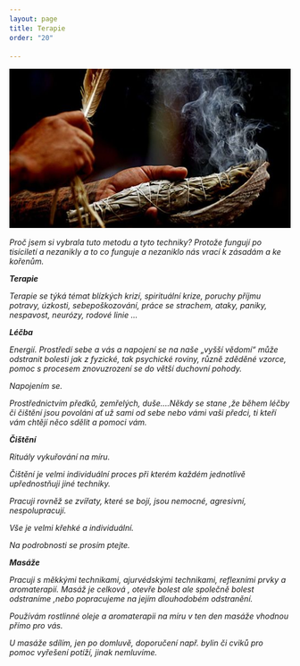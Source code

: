 ```yaml
---
layout: page
title: Terapie
order: "20"

---
```

![](/uploads/the-art-of-smudging.jpg)

_Proč jsem si vybrala tuto metodu a tyto techniky? Protože fungují po tisíciletí a nezanikly a to co funguje a nezaniklo nás vrací k zásadám a ke kořenům._

**_Terapie_**

_Terapie se týká témat blízkých krizí, spirituální krize, poruchy příjmu potravy, úzkosti, sebepoškozování, práce se strachem, ataky, paniky, nespavost, neurózy, rodové linie ..._

**_Léčba_**

_Energií. Prostředí sebe a vás a napojení se na naše „vyšší vědomí“ může odstranit bolesti jak z fyzické, tak psychické roviny, různě zděděné vzorce, pomoc s procesem znovuzrození se do větší duchovní pohody._

_Napojením se._

_Prostřednictvím předků, zemřelých, duše....Někdy se stane ,že během léčby či čištění jsou povoláni ať už sami od sebe nebo vámi vaši předci, ti kteří vám chtějí něco sdělit a pomoci vám._

**_Čištění_**

_Rituály vykuřování na míru._

_Čištění je velmi individuální proces při kterém každém jednotlivě upřednostňuji jiné techniky._

_Pracuji rovněž se zvířaty, které se bojí, jsou nemocné, agresivní, nespolupracují._

_Vše je velmi křehké a individuální._

_Na podrobnosti se prosím ptejte._

**_Masáže_**

_Pracuji s měkkými technikami, ajurvédskými technikami, reflexními prvky a aromaterapií. Masáž je celková , otevře bolest ale společně bolest odstraníme ,nebo popracujeme na jejím dlouhodobém odstranění._

_Používám rostlinné oleje a aromaterapii na míru v ten den masáže vhodnou přímo pro vás._

_U masáže sdílím, jen po domluvě, doporučení např. bylin či cviků pro pomoc vyřešení potíží, jinak nemluvíme._